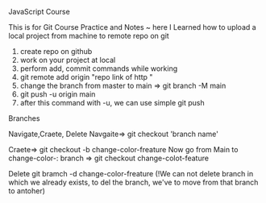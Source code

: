 JavaScript Course 

This is for Git Course Practice and Notes
~ here I Learned how to upload a local project from machine to remote repo on git
1. create repo on github
2. work on your project at local
3. perform add, commit commands while working
4. git remote add origin "repo link of http "
5. change the branch from master to main => git branch -M main
6. git push -u origin main
7. after this command with -u, we can use simple git push


Branches

Navigate,Craete, Delete
Navgaite=> git checkout 'branch name'

Craete=> git checkout -b change-color-freature
Now go from Main to change-color-: branch  => git checkout change-colot-feature

Delete
  git bramch -d change-color-freature  (!We can not delete branch in which we already exists, to del the branch, we've to move from that branch to antoher)
